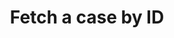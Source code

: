 ---
title: Fetch a case by ID
excerpt: >-
  Look up an existing case by ID. If the case exists, it will return the
  appropriate case.
api:
  file: oas.json
  operationId: cases_id_lookup_post
hidden: false
---
